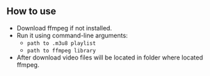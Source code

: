 ## How to use
* Download ffmpeg if not installed.
* Run it using command-line arguments: 
  * `path to .m3u8 playlist`
  * `path to ffmpeg library`
* After download video files will be located in folder where located ffmpeg.
